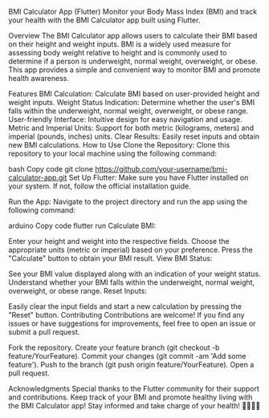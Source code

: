 
BMI Calculator App (Flutter)
Monitor your Body Mass Index (BMI) and track your health with the BMI Calculator app built using Flutter.

Overview
The BMI Calculator app allows users to calculate their BMI based on their height and weight inputs. BMI is a widely used measure for assessing body weight relative to height and is commonly used to determine if a person is underweight, normal weight, overweight, or obese. This app provides a simple and convenient way to monitor BMI and promote health awareness.

Features
BMI Calculation: Calculate BMI based on user-provided height and weight inputs.
Weight Status Indication: Determine whether the user's BMI falls within the underweight, normal weight, overweight, or obese range.
User-friendly Interface: Intuitive design for easy navigation and usage.
Metric and Imperial Units: Support for both metric (kilograms, meters) and imperial (pounds, inches) units.
Clear Results: Easily reset inputs and obtain new BMI calculations.
How to Use
Clone the Repository: Clone this repository to your local machine using the following command:

bash
Copy code
git clone https://github.com/your-username/bmi-calculator-app.git
Set Up Flutter: Make sure you have Flutter installed on your system. If not, follow the official installation guide.

Run the App: Navigate to the project directory and run the app using the following command:

arduino
Copy code
flutter run
Calculate BMI:

Enter your height and weight into the respective fields.
Choose the appropriate units (metric or imperial) based on your preference.
Press the "Calculate" button to obtain your BMI result.
View BMI Status:

See your BMI value displayed along with an indication of your weight status.
Understand whether your BMI falls within the underweight, normal weight, overweight, or obese range.
Reset Inputs:

Easily clear the input fields and start a new calculation by pressing the "Reset" button.
Contributing
Contributions are welcome! If you find any issues or have suggestions for improvements, feel free to open an issue or submit a pull request.

Fork the repository.
Create your feature branch (git checkout -b feature/YourFeature).
Commit your changes (git commit -am 'Add some feature').
Push to the branch (git push origin feature/YourFeature).
Open a pull request.


Acknowledgments
Special thanks to the Flutter community for their support and contributions.
Keep track of your BMI and promote healthy living with the BMI Calculator app! Stay informed and take charge of your health! 🏃‍♂️💪🥗

